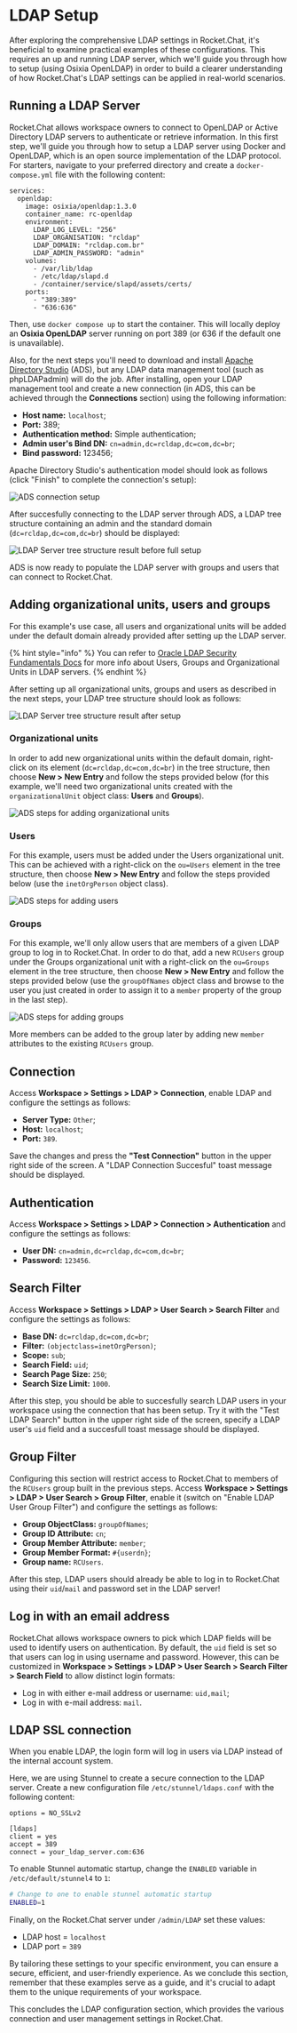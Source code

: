 # LDAP Setup

After exploring the comprehensive LDAP settings in Rocket.Chat, it's beneficial to examine practical examples of these configurations. This requires an up and running LDAP server, which we'll guide you through how to setup (using Osixia OpenLDAP) in order to build a clearer understanding of how Rocket.Chat's LDAP settings can be applied in real-world scenarios.

## Running a LDAP Server

Rocket.Chat allows workspace owners to connect to OpenLDAP or Active Directory LDAP servers to authenticate or retrieve information. In this first step, we'll guide you through how to setup a LDAP server using Docker and OpenLDAP, which is an open source implementation of the LDAP protocol. For starters, navigate to your preferred directory and create a `docker-compose.yml` file with the following content:

```
services:
  openldap:
    image: osixia/openldap:1.3.0
    container_name: rc-openldap
    environment:
      LDAP_LOG_LEVEL: "256"
      LDAP_ORGANISATION: "rcldap"
      LDAP_DOMAIN: "rcldap.com.br"
      LDAP_ADMIN_PASSWORD: "admin"
    volumes:
      - /var/lib/ldap
      - /etc/ldap/slapd.d
      - /container/service/slapd/assets/certs/
    ports:
      - "389:389"
      - "636:636"
```

Then, use `docker compose up` to start the container. This will locally deploy an **Osixia OpenLDAP** server running on port 389 (or 636 if the default one is unavailable).

Also, for the next steps you'll need to download and install [Apache Directory Studio](https://directory.apache.org/studio/downloads.html) (ADS), but any LDAP data management tool (such as phpLDAPadmin) will do the job. After installing, open your LDAP management tool and create a new connection (in ADS, this can be achieved through the **Connections** section) using the following information:
 * **Host name:** `localhost`;
 * **Port:** 389;
 * **Authentication method:** Simple authentication;
 * **Admin user's Bind DN:** `cn=admin,dc=rcldap,dc=com,dc=br`;
 * **Bind password:** 123456;

Apache Directory Studio's authentication model should look as follows (click "Finish" to complete the connection's setup):

![ADS connection setup](<../../../../.gitbook/assets/ldap-apache-new-connection-auth.png>)

After succesfully connecting to the LDAP server through ADS, a LDAP tree structure containing an admin and the standard domain (`dc=rcldap,dc=com,dc=br`) should be displayed:

![LDAP Server tree structure result before full setup](<../../../../.gitbook/assets/ldap-apache-start.png>)

ADS is now ready to populate the LDAP server with groups and users that can connect to Rocket.Chat. 

## Adding organizational units, users and groups

For this example's use case, all users and organizational units will be added under the default domain already provided after setting up the LDAP server.

{% hint style="info" %}
You can refer to [Oracle LDAP Security Fundamentals Docs](https://docs.oracle.com/cd/E79533_01/VSMGU/ldap001.htm) for more info about Users, Groups and Organizational Units in LDAP servers.
{% endhint %}

After setting up all organizational units, groups and users as described in the next steps, your LDAP tree structure should look as follows:

![LDAP Server tree structure result after setup](<../../../../.gitbook/assets/ldap-result.png>)

### Organizational units

In order to add new organizational units within the default domain, right-click on its element (`dc=rcldap,dc=com,dc=br`) in the tree structure, then choose **New > New Entry** and follow the steps provided below (for this example, we'll need two organizational units created with the `organizationalUnit` object class: **Users** and **Groups**).

![ADS steps for adding organizational units](<../../../../.gitbook/assets/ldap-ads-ou-steps.png>)

### Users

For this example, users must be added under the Users organizational unit. This can be achieved with a right-click on the `ou=Users` element in the tree structure, then choose **New > New Entry** and follow the steps provided below (use the `inetOrgPerson` object class).

![ADS steps for adding users](<../../../../.gitbook/assets/ldap-ads-users-steps.png>)

### Groups

For this example, we'll only allow users that are members of a given LDAP group to log in to Rocket.Chat. In order to do that, add a new `RCUsers` group under the Groups organizational unit with a right-click on the `ou=Groups` element in the tree structure, then choose **New > New Entry** and follow the steps provided below (use the `groupOfNames` object class and browse to the user you just created in order to assign it to a `member` property of the group in the last step).

![ADS steps for adding groups](<../../../../.gitbook/assets/ldap-ads-groups-steps.png>)

More members can be added to the group later by adding new `member` attributes to the existing `RCUsers` group.

## **Connection**

Access **Workspace > Settings > LDAP > Connection**, enable LDAP and configure the settings as follows:

* **Server Type:** `Other`;
* **Host:** `localhost`;
* **Port:** `389`.

Save the changes and press the **"Test Connection"** button in the upper right side of the screen. A "LDAP Connection Succesful" toast message should be displayed.

## Authentication

Access **Workspace > Settings > LDAP > Connection > Authentication** and configure the settings as follows:

* **User DN:** `cn=admin,dc=rcldap,dc=com,dc=br`;
* **Password:** `123456`.

## Search Filter

Access **Workspace > Settings > LDAP > User Search > Search Filter** and configure the settings as follows:

* **Base DN:** `dc=rcldap,dc=com,dc=br`;
* **Filter:** `(objectclass=inetOrgPerson)`;
* **Scope:** `sub`;
* **Search Field:** `uid`;
* **Search Page Size:** `250`;
* **Search Size Limit:** `1000`.

After this step, you should be able to succesfully search LDAP users in your workspace using the connection that has been setup. Try it with the "Test LDAP Search" button in the upper right side of the screen, specify a LDAP user's `uid` field and a succesfull toast message should be displayed. 

## Group Filter

Configuring this section will restrict access to Rocket.Chat to members of the `RCUsers` group built in the previous steps. Access **Workspace > Settings > LDAP > User Search > Group Filter**, enable it (switch on "Enable LDAP User Group Filter") and configure the settings as follows:

* **Group ObjectClass:** `groupOfNames`;
* **Group ID Attribute:** `cn`;
* **Group Member Attribute:** `member`;
* **Group Member Format:** `#{userdn}`;
* **Group name:** `RCUsers`.

After this step, LDAP users should already be able to log in to Rocket.Chat using their `uid`/`mail` and password set in the LDAP server!

## Log in with an email address

Rocket.Chat allows workspace owners to pick which LDAP fields will be used to identify users on authentication. By default, the `uid` field is set so that users can log in using username and password. However, this can be customized in **Workspace > Settings > LDAP > User Search > Search Filter > Search Field** to allow distinct login formats:

 * Log in with either e-mail address or username: `uid,mail`;
 * Log in with e-mail address: `mail`. 

## LDAP SSL connection

When you enable LDAP, the login form will log in users via LDAP instead of the internal account system.

Here, we are using Stunnel to create a secure connection to the LDAP server. Create a new configuration file `/etc/stunnel/ldaps.conf` with the following content:

```
options = NO_SSLv2

[ldaps]
client = yes
accept = 389
connect = your_ldap_server.com:636
```

To enable Stunnel automatic startup, change the `ENABLED` variable in `/etc/default/stunnel4` to `1`:

```bash
# Change to one to enable stunnel automatic startup
ENABLED=1
```

Finally, on the Rocket.Chat server under `/admin/LDAP` set these values:

* LDAP host = `localhost`
* LDAP port = `389`

By tailoring these settings to your specific environment, you can ensure a secure, efficient, and user-friendly experience. As we conclude this section, remember that these examples serve as a guide, and it's crucial to adapt them to the unique requirements of your workspace.

This concludes the LDAP configuration section, which provides the various connection and user management settings in Rocket.Chat.&#x20;
